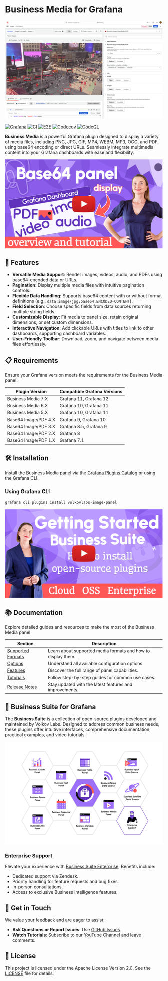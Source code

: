 # Business Media for Grafana

![Media](https://raw.githubusercontent.com/volkovlabs/business-media/main/src/img/image-panel.png)

[![Grafana](https://img.shields.io/badge/Grafana-12.0-orange)](https://grafana.com/)
[![CI](https://github.com/volkovlabs/business-media/workflows/CI/badge.svg)](https://github.com/volkovlabs/business-media/actions/workflows/ci.yml)
[![E2E](https://github.com/volkovlabs/business-media/workflows/E2E/badge.svg)](https://github.com/volkovlabs/business-media/actions/workflows/e2e.yml)
[![Codecov](https://codecov.io/gh/VolkovLabs/business-media/branch/main/graph/badge.svg)](https://codecov.io/gh/VolkovLabs/business-media)
[![CodeQL](https://github.com/VolkovLabs/business-media/actions/workflows/codeql-analysis.yml/badge.svg)](https://github.com/VolkovLabs/business-media/actions/workflows/codeql-analysis.yml)

**Business Media** is a powerful Grafana plugin designed to display a variety of media files, including PNG, JPG, GIF, MP4, WEBM, MP3, OGG, and PDF, using base64 encoding or direct URLs. Seamlessly integrate multimedia content into your Grafana dashboards with ease and flexibility.

[![Display Images and PDFs in Grafana with Business Media](https://raw.githubusercontent.com/volkovlabs/business-media/main/img/overview.png)](https://youtu.be/hLMtsCWPOg8)

## 🚀 Features

- **Versatile Media Support**: Render images, videos, audio, and PDFs using base64-encoded data or URLs.
- **Pagination**: Display multiple media files with intuitive pagination controls.
- **Flexible Data Handling**: Supports base64 content with or without format definitions (e.g., `data:image/jpg;base64,ENCODED-CONTENT`).
- **Field Selection**: Choose specific fields from data sources returning multiple string fields.
- **Customizable Display**: Fit media to panel size, retain original dimensions, or set custom dimensions.
- **Interactive Navigation**: Add clickable URLs with titles to link to other dashboards, supporting dashboard variables.
- **User-Friendly Toolbar**: Download, zoom, and navigate between media files effortlessly.

## 📋 Requirements

Ensure your Grafana version meets the requirements for the Business Media panel:

| Plugin Version       | Compatible Grafana Versions |
| -------------------- | --------------------------- |
| Business Media 7.X   | Grafana 11, Grafana 12      |
| Business Media 6.X   | Grafana 10, Grafana 11      |
| Business Media 5.X   | Grafana 10, Grafana 11      |
| Base64 Image/PDF 4.X | Grafana 9, Grafana 10       |
| Base64 Image/PDF 3.X | Grafana 8.5, Grafana 9      |
| Base64 Image/PDF 2.X | Grafana 8                   |
| Base64 Image/PDF 1.X | Grafana 7.1                 |

## 🛠️ Installation

Install the Business Media panel via the [Grafana Plugins Catalog](https://grafana.com/grafana/plugins/volkovlabs-image-panel/) or using the Grafana CLI.

### Using Grafana CLI

```bash
grafana cli plugins install volkovlabs-image-panel
```

[![Install Business Suite Plugins in Cloud, OSS, and Enterprise](https://raw.githubusercontent.com/volkovlabs/.github/main/started.png)](https://youtu.be/1qYzHfPXJF8)

## 📚 Documentation

Explore detailed guides and resources to make the most of the Business Media panel:

| Section                                                                    | Description                                                  |
| -------------------------------------------------------------------------- | ------------------------------------------------------------ |
| [Supported Formats](https://volkovlabs.io/plugins/business-media/formats/) | Learn about supported media formats and how to display them. |
| [Options](https://volkovlabs.io/plugins/business-media/options/)           | Understand all available configuration options.              |
| [Features](https://volkovlabs.io/plugins/business-media/features/)         | Discover the full range of panel capabilities.               |
| [Tutorials](https://volkovlabs.io/plugins/business-media/tutorials/)       | Follow step-by-step guides for common use cases.             |
| [Release Notes](https://volkovlabs.io/plugins/business-media/release/)     | Stay updated with the latest features and improvements.      |

## 🌟 Business Suite for Grafana

The **Business Suite** is a collection of open-source plugins developed and maintained by Volkov Labs. Designed to address common business needs, these plugins offer intuitive interfaces, comprehensive documentation, practical examples, and video tutorials.

[![Business Suite for Grafana](https://raw.githubusercontent.com/VolkovLabs/.github/main/business.png)](https://volkovlabs.io/plugins/)

### Enterprise Support

Elevate your experience with [Business Suite Enterprise](https://volkovlabs.io/pricing/). Benefits include:

- Dedicated support via Zendesk.
- Priority handling for feature requests and bug fixes.
- In-person consultations.
- Access to exclusive Business Intelligence features.

## 💬 Get in Touch

We value your feedback and are eager to assist:

- **Ask Questions or Report Issues**: Use [GitHub Issues](https://github.com/volkovlabs/business-media/issues).
- **Watch Tutorials**: Subscribe to our [YouTube Channel](https://youtube.com/@volkovlabs) and leave comments.

## 📜 License

This project is licensed under the Apache License Version 2.0. See the [LICENSE](https://github.com/volkovlabs/business-media/blob/main/LICENSE) file for details.
